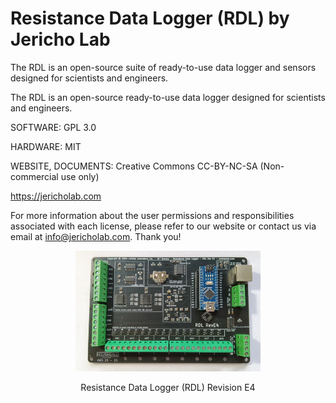 # Resistance Data Logger (RDL) by Jericho Lab

The RDL is an open-source suite of ready-to-use data logger and sensors designed for scientists and engineers.

The RDL is an open-source ready-to-use data logger designed for scientists and engineers.

SOFTWARE: GPL 3.0 

HARDWARE: MIT  

WEBSITE, DOCUMENTS: Creative Commons CC-BY-NC-SA (Non-commercial use only) 

https://jericholab.com
 
For more information about the user permissions and responsibilities associated with each license, 
please refer to our website or contact us via email at info@jericholab.com. Thank you! 

<figure>
<p align="center">
<img src="/PCB Design/images/Picture-RDL-revE4-croppedCopy.jpg" style="width:70%">
  </p>
</figure>
<p align="center">
Resistance Data Logger (RDL) Revision E4
</p>
